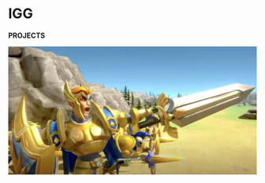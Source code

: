 # IGG
 
<b> PROJECTS </b>

[![DragonBattle](imgs/DragonBattle.png)](https://www.youtube.com/watch?v=XiZoWKbiMww&list=PLC3t2xd2C2pgTh75PGJoZG_BRF02V24AZ&index=1)
